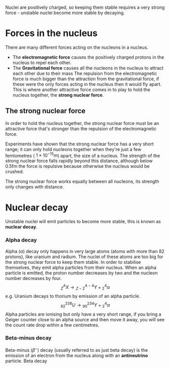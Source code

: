 Nuclei are positively charged, so keeping them stable requires a very strong force - unstable nuclei become more stable by decaying.
# Forces in the nucleus
There are many different forces acting on the nucleons in a nucleus.
- The **electromagnetic force** causes the positively charged protons in the nucleus to repel each other.
- The **Gravitational force** causes all the nucleons in the nucleus to attract each other due to their mass
The repulsion from the electromagnetic force is much bigger than the attraction from the gravitational force, if these were the only forces acting in the nucleus then it would fly apart.
This is where another attractive force comes in to play to hold the nucleus together, the **strong nuclear force**.
## The strong nuclear force
In order to hold the nucleus together, the strong nuclear force must be an attractive force that's stronger than the repulsion of the electromagnetic force.

Experiments have shown that the strong nuclear force has a very short range; it can only hold nucleons together when they're just a few femtometres ( $1\times10^{-15}m$) apart, the size of a nucleus.
The strength of the strong nuclear force falls rapidly beyond this distance, although below 0.5fm the force is repulsive because otherwise the nucleus would be crushed.

The strong nuclear force works equally between all nucleons, its strength only changes with distance.

# Nuclear decay 
Unstable nuclei will emit particles to become more stable, this is known as **nuclear decay**.

### Alpha decay
Alpha ($\alpha$) decay only happens in very large atoms (atoms with more than 82 protons), like uranium and radium. The nuclei of these atoms are too big for the strong nuclear force to keep them stable. In order to stabilise themselves, they emit alpha particles from their nucleus. When an alpha particle is emitted, the proton number decreases by two and the nucleon number decreases by four.
$${^A_ZX} \rightarrow {^{A-4}_{Z-2}Y} + {^4_2\alpha}$$
e.g. Uranium decays to thorium by emission of an alpha particle.
$${^{238}_{92}U} \rightarrow {^{234}_{90}Y} + {^4_2\alpha}$$
Alpha particles are ionising but only have a very short range, if you bring a Geiger counter close to an alpha source and then move it away, you will see the count rate drop within a few centimetres.

### Beta-minus decay
Beta-minus ($\beta^-$) decay (usually referred to as just beta decay) is the emission of an electron from the nucleus along with an **antineutrino** particle. Beta decay 
